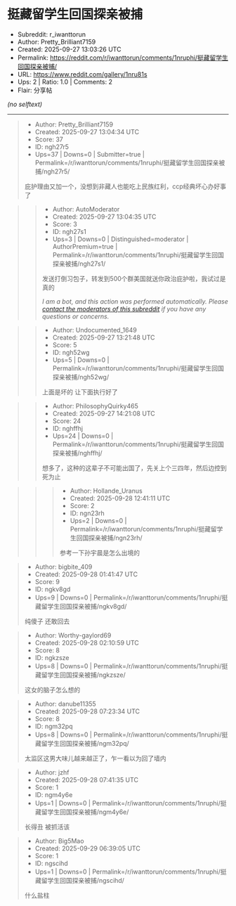 # 挺藏留学生回国探亲被捕

- Subreddit: r_iwanttorun
- Author: Pretty_Brilliant7159
- Created: 2025-09-27 13:03:26 UTC
- Permalink: https://reddit.com/r/iwanttorun/comments/1nruphi/挺藏留学生回国探亲被捕/
- URL: https://www.reddit.com/gallery/1nru81s
- Ups: 2 | Ratio: 1.0 | Comments: 2
- Flair: 分享帖

_(no selftext)_

---

> - Author: Pretty_Brilliant7159
> - Created: 2025-09-27 13:04:34 UTC
> - Score: 37
> - ID: ngh27r5
> - Ups=37 | Downs=0 | Submitter=true | Permalink=/r/iwanttorun/comments/1nruphi/挺藏留学生回国探亲被捕/ngh27r5/
>
> 庇护理由又加一个，没想到非藏人也能吃上民族红利，ccp经典坏心办好事了

>> - Author: AutoModerator
>> - Created: 2025-09-27 13:04:35 UTC
>> - Score: 3
>> - ID: ngh27s1
>> - Ups=3 | Downs=0 | Distinguished=moderator | AuthorPremium=true | Permalink=/r/iwanttorun/comments/1nruphi/挺藏留学生回国探亲被捕/ngh27s1/
>>
>> 发送打倒习包子，转发到500个群美国就送你政治庇护啦，我试过是真的
>> 
>> *I am a bot, and this action was performed automatically. Please [contact the moderators of this subreddit](/message/compose/?to=/r/iwanttorun) if you have any questions or concerns.*

>> - Author: Undocumented_1649
>> - Created: 2025-09-27 13:21:48 UTC
>> - Score: 5
>> - ID: ngh52wg
>> - Ups=5 | Downs=0 | Permalink=/r/iwanttorun/comments/1nruphi/挺藏留学生回国探亲被捕/ngh52wg/
>>
>> 上面是坏的 让下面执行好了

>> - Author: PhilosophyQuirky465
>> - Created: 2025-09-27 14:21:08 UTC
>> - Score: 24
>> - ID: nghffhj
>> - Ups=24 | Downs=0 | Permalink=/r/iwanttorun/comments/1nruphi/挺藏留学生回国探亲被捕/nghffhj/
>>
>> 想多了，这种的这辈子不可能出国了，先关上个三四年，然后边控到死为止

>>> - Author: Hollande_Uranus
>>> - Created: 2025-09-28 12:41:11 UTC
>>> - Score: 2
>>> - ID: ngn23rh
>>> - Ups=2 | Downs=0 | Permalink=/r/iwanttorun/comments/1nruphi/挺藏留学生回国探亲被捕/ngn23rh/
>>>
>>> 参考一下孙宇晨是怎么出境的

> - Author: bigbite_409
> - Created: 2025-09-28 01:41:47 UTC
> - Score: 9
> - ID: ngkv8gd
> - Ups=9 | Downs=0 | Permalink=/r/iwanttorun/comments/1nruphi/挺藏留学生回国探亲被捕/ngkv8gd/
>
> 纯傻子 还敢回去

> - Author: Worthy-gaylord69
> - Created: 2025-09-28 02:10:59 UTC
> - Score: 8
> - ID: ngkzsze
> - Ups=8 | Downs=0 | Permalink=/r/iwanttorun/comments/1nruphi/挺藏留学生回国探亲被捕/ngkzsze/
>
> 这女的脑子怎么想的

> - Author: danube11355
> - Created: 2025-09-28 07:23:34 UTC
> - Score: 8
> - ID: ngm32pq
> - Ups=8 | Downs=0 | Permalink=/r/iwanttorun/comments/1nruphi/挺藏留学生回国探亲被捕/ngm32pq/
>
> 太监区这男大味儿越来越正了，乍一看以为回了墙内

> - Author: jzhf
> - Created: 2025-09-28 07:41:35 UTC
> - Score: 1
> - ID: ngm4y6e
> - Ups=1 | Downs=0 | Permalink=/r/iwanttorun/comments/1nruphi/挺藏留学生回国探亲被捕/ngm4y6e/
>
> 长得丑 被抓活该

> - Author: Big5Mao
> - Created: 2025-09-29 06:39:05 UTC
> - Score: 1
> - ID: ngscihd
> - Ups=1 | Downs=0 | Permalink=/r/iwanttorun/comments/1nruphi/挺藏留学生回国探亲被捕/ngscihd/
>
> 什么盐柱
